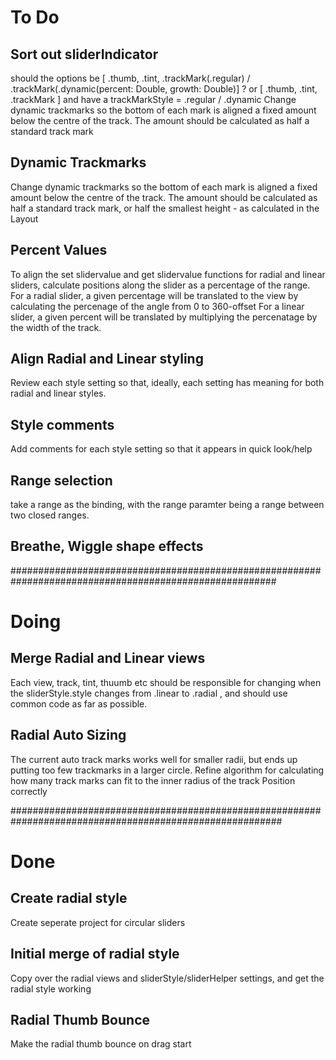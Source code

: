 #  To Do

## Sort out sliderIndicator
should the options be [ .thumb, .tint, .trackMark(.regular) / .trackMark(.dynamic(percent: Double, growth: Double)] ?
or [ .thumb, .tint, .trackMark ]  and have a trackMarkStyle = .regular / .dynamic
Change dynamic trackmarks so the bottom of each mark is aligned a fixed amount below the centre of the track.
The amount should be calculated as half a standard track mark

## Dynamic Trackmarks
Change dynamic trackmarks so the bottom of each mark is aligned a fixed amount below the centre of the track.
The amount should be calculated as half a standard track mark, or half the smallest height - as calculated in the Layout 

## Percent Values
To align the set slidervalue and get slidervalue functions for radial and linear sliders, calculate positions along the slider as a percentage of the range. 
For a radial slider, a given percentage will be translated to the view by calculating the percenage of the angle from 0 to 360-offset
For a linear slider, a given percent will be translated by multiplying the percenatage by the width of the track.

## Align Radial and Linear styling
Review each style setting so that, ideally, each setting has meaning for both radial and linear styles.

## Style comments
Add comments for each style setting so that it appears in quick look/help

## Range selection
take a range as the binding, with the range paramter being a range between two closed ranges.

## Breathe, Wiggle shape effects

########################################################################################################

# Doing

## Merge Radial and Linear views
Each view, track, tint, thuumb etc should be responsible for changing when the sliderStyle.style changes from .linear to .radial , and should use common code as far as possible.


## Radial Auto Sizing
The current auto track marks works well for smaller radii, but ends up putting too few trackmarks in a larger circle.
Refine algorithm for calculating how many track marks can fit to the inner radius of the track
Position correctly 


#########################################################################################################

# Done

## Create radial style 
Create seperate project for circular sliders

## Initial merge of radial style
Copy over the radial views and sliderStyle/sliderHelper settings, and get the radial style working

## Radial Thumb Bounce
Make the radial thumb bounce on drag start
